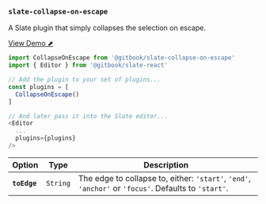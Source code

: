 
### `slate-collapse-on-escape`

A Slate plugin that simply collapses the selection on escape.

[View Demo ⬈](https://ianstormtaylor.github.io/slate-plugins/#/slate-collapse-on-escape)

```js
import CollapseOnEscape from '@gitbook/slate-collapse-on-escape'
import { Editor } from '@gitbook/slate-react'

// Add the plugin to your set of plugins...
const plugins = [
  CollapseOnEscape()
]

// And later pass it into the Slate editor...
<Editor
  ...
  plugins={plugins}
/>
```

Option | Type | Description
--- | --- | ---
**`toEdge`** | `String` | The edge to collapse to, either: `'start'`, `'end'`, `'anchor'` or `'focus'`. Defaults to `'start'`.
